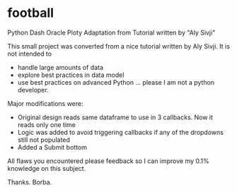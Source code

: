 # football
Python Dash Oracle Ploty Adaptation from Tutorial written by "Aly Sivji"

This small project was converted from a nice tutorial written by Aly Sivji. 
It is not intended to
   - handle large amounts of data
   - explore best practices in data model
   - use best practices on advanced Python ... please I am not a python developer.
   
Major modifications were:
   - Original design reads same dataframe to use in 3 callbacks. Now it reads only one time
   - Logic was added to avoid triggering callbacks if any of the dropdowns still not populated
   - Added a Submit bottom
   
All flaws you encountered please feedback so I can improve my 0.1% knowledge on this subject.

Thanks.
Borba.
